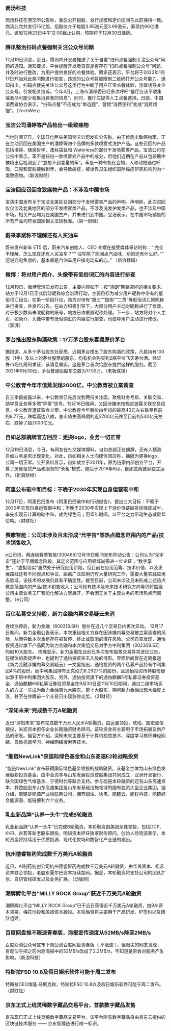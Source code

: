 ### 商汤科技
商汤科技在港交所公告称，重启公开招股，发行规模和定价区间与此前保持一致。商汤此次共发行15亿股，招股价介于每股3.85港元至3.99港元，筹资约60亿港元。该股12月23日中午12:00截止认购，预期将于12月30日挂牌。
### 腾讯整治扫码点餐强制关注公众号问题
12月19日消息，近日，腾讯向开发者推送了关于自查”扫码点餐强制关注公众号”问题的通知。通知要求，平台提醒开发者自查是否存在“扫码点餐强制公众号”问题，并及时进行整改，为用户提供良好的点餐体验。腾讯还表示，平台将于2022年1月17日开始对此类问题进行核查，违规的公众号将被限制二维码打开公众号能力。通知指出，扫码点餐先关注公众号这类行为中断了用户正常点餐体验，涉嫌诱导关注公众号，引发相关投诉。今年4月，上海市消保委已经多次呼吁“餐厅应该不收集或者尽可能少收集消费者的信息”。同时，餐厅应提供人工点餐选择。日前，中国消费者协会表示，“扫码点餐”不应成为“单选题”，警惕“消费便利”变成“消费烦恼”。（TechWeb）
### 宝洁公司潘婷等产品检出一级致癌物
当地时间17日，全球日化巨头美国宝洁公司发布公告称，由于检测出致癌物苯，正在主动召回在美国生产的潘婷等四个品牌的多款喷雾式洗护产品。这些召回的产品包括潘婷、植感哲学、澳丝袋鼠和 Waterless的部分干发喷雾类产品。宝洁公司在公告中表示，苯不是任何一款喷雾式产品中的成分，但他们近期在产品从包装瓶中被喷出后检测到了“意想不到含量的苯”。苯是一种有机化合物，人和动物通过呼吸、口服和皮肤接触到苯，会导致癌症，被世界卫生组织国际癌症研究机构列为一类致癌物。（新浪财经）
### 宝洁回应召回含致癌物产品：不涉及中国市场
宝洁中国发布关于宝洁北美区召回部分干发喷雾类产品的声明。声明称，此次召回仅仅涉及北美地区的部分干发喷雾类产品，不涉及洗发护发类产品，也不涉及中国市场。相关产品均为在美国生产，并未进口到中国。宝洁表示，在中国市场销售的所有产品均符合国家相关法规标准。（第一财经）
### 蔚来李斌称不理解还有人买油车
蔚来发布新车 ET5 后，蔚来汽车创始人、CEO 李斌在接受媒体采访时称：“ 完全不理解，怎么现在还有人买油车？”“ 油车除了能闻点汽油味，别的还有什么好。”“ 还说充电焦虑的，基本都是汽油车用户操电动车的心。” （新浪数码）
### 微博：将对用户简介、头像带有低俗词汇的内容进行排查
12月19日，微博管理员发布公告，主要内容如下：按“清朗”网络空间的相关要求，站方于12月1日正式启动昵称综合治理行动，主要目标为减少用户昵称中带有的低俗词汇组合。在第一阶段行动，站方对带有“瘪三”“娘炮”“二货”等低俗词汇的昵称进行排查，并发布公告。在站方积极引导下，大部分用户主动对昵称进行了修改，对于极少数尚未改昵称的账号，站方已作重置昵称处理。下一步，站方将对个人主页，如简介、头像中带有低俗词汇的内容进行排查，也倡导用户主动进行修改。（澎湃）
### 茅台推出股东购酒政策：17万茅台股东喜提原价茅台
据报道，从多个茅台股东处获悉，近期茅台推出了股东购酒的政策，凡是持有100股（1手）及以上的茅台股票的股东，均有机会购买到2瓶平价飞天茅台酒。经证券市场红周刊求证，该消息属实。这是茅台首次给股东提供这样的服务。截至2021年9月30日，茅台普通股股东总数为17.53万。（老板联播）
### 中公教育今年市值蒸发超2000亿，中公教育被立案调查
自三季报披露以来，中公教育已先后收到两份关注函，聚焦财务亏损、关联交易、助学贷业务等多项“异常”信号。12月16日晚间，又因涉嫌未按规定披露关联交易信息，中公教育遭证监会立案。中公教育今年股价由年初的最高43元左右跌至目前的8.77元，跌幅高达八成，总市值由高峰期的近2700亿元跌至目前的540亿元左右，跌掉了超2000亿元。
### 自如总部摘牌官方回应：更换logo，业务一切正常
12月19日消息，今日，有网友在社交媒体爆料，自如总部正在摘牌，还有人猜测自如业务是否出现变化。对此，自如相关人士向媒体回应称，摘牌为更换logo，公司一切正常。公开资料显示，自如成立于2011年，原为链家内部创业平台，开启了房屋租赁产品和服务的“长租”模式，随后于2016年6月，自如脱离链家独立运作。（新浪财经）
### 阿里公布碳中和目标：不晚于2030年实现自身运营碳中和
12月17日，阿里巴巴发布《阿里巴巴碳中和行动报告》，提出三大目标：不晚于2030年实现自身运营碳中和；不晚于2030年实现上下游价值链碳排放强度减半，率先实现云计算的碳中和，成为绿色云；用15年时间，以平台之力带动生态减碳15亿吨。（财联社）
### 赛摩智能：公司未涉及且未形成“元宇宙”等热点概念范围内的产品/技术销售收入
e公司讯，两连板赛摩智能(300466)12月19日晚间发布异动公告：公司认为“元宇宙”还处于早期概念阶段，其定义范围与应用领域尚需进一步论证；“数字孪生”、“虚拟现实”虽然处于研究应用阶段，但目前在应用范筹、技术价值、以及发展路线还有不同观点和争议，距离广泛应用仍有大量研究工作，需要大量实践应用去验证，该技术的发展仍具有不确定性。截至目前，公司未涉及且未形成上述热点概念范围内的产品/技术销售收入；公司现有技术及未来技术研究方向等仍将围绕公司主营业务工厂智能化解决方案展开，不会因无关于主营业务的市场热点而调整。（e公司）
### 百亿私募交叉持股，新力金融内幕交易疑云未消
连续涨停后，新力金融（600318.SH）股价在近几个交易日内再次异动。
12月17日晚间，新力金融公告表示，本次重组相关方存在因涉嫌内幕交易被立案调查的风险，从而导致本次重组存在被暂停、终止或取消的潜在风险。公司自查发现，通怡投资通过旗下产品同为新力金融和本次重组交易对手方中利集团（002309.SZ）的前10大股东。
梳理显示，新力金融在此前已多次发布股票交易异常波动公告，在媒体的质疑声中，也提到了通怡投资突击入股的情形。界面新闻曾在近期报道《新力金融涉嫌内幕交易疑云》一文里指出，通怡投资的两个私募产品持有中利集团4%的股份，而中利集团持有比克动力8.2927%的股份，且通怡投资所持股份疑似源于原中利集团大股东。另外，通怡投资旗下的通怡麒麟5号私募证券投资基金、通怡麒麟6号私募证券投资基金在9月30日至11月10日期间，通过二级市场买入的方式一举成为新力金融第九大股东、第十大股东，期间新力金融出现大幅度上涨，甚至在停牌前一个交易日出现涨停走势。（21财经）
### “深知未来”完成数千万A轮融资
近日“深知未来”宣布完成数千万元人民币A轮融资，由达晨领投，琥珀、国宏嘉信跟投，米贰资本担任企业长期融资财务顾问。该轮资金将主要用于市场拓展及新产品的研发。据官方介绍，深知未来主要基于计算机视觉技术、深度学习卷积神经网络、自动机器学习、神经网络搜索等技术。
### “能链NewLink”获国际绿色基金和山东高速E2轮战略投资
“能链NewLink”宣布获得国际绿色基金领投的战略融资。该基金主体为山东绿色发展股权投资基金，由中金资本与山东发展投资控股集团共同成立，亚洲开发银行、联合国绿色气候基金、宁德时代等联合支持。参与能链本轮融资的还有山东高速资本，其控股股东山东高速集团是山东省基础设施领域的国有独资大型企业集团。据介绍，能链是能源产业物联网公司，拥有团油、快电、能链云、能程科技、能链综合能源港、能链便利六个业务。
### 乳业新品牌“认养一头牛”完成B轮融资
乳业新品牌“认养一头牛”已完成B轮融资。本轮融资由美团龙珠领投，包括DCP、KKR、古茗等新老股东跟投，明越资本担任独家财务顾问。创始人徐晓波表示，本轮资金将持续用于优质奶源、现代化牧场和数智化产业链的建设。
### 杭州德睿智药完成数千万美元A轮融资
近日，AI制药初创公司杭州德睿智药完成数千万美元A轮融资，由华盖资本、松禾资本联合领投，老股东夏尔巴资本持续加码。据悉，本轮融资将支持公司的团队扩张、自研管线研发以及业务扩展。（动脉网）
### 潮牌孵化平台“MILLY ROCK Group”获近千万美元A轮融资
潮牌孵化平台“MILLY ROCK Group”已于近日获得近千万美元A轮融资，由BAI资本领投，梅花创投和盖娅资本跟投。本轮融资将主要用于产品研发、IP签约以及团队组建。
### 百度网盘推不限速青春版，海报宣传速度从52MB/s降至2MB/s
百度众测公众号宣布下周公测百度网盘青春版（ 不限速 ），但眼尖的网友发现，百度似乎把之前内测海报中的52MB/s改成了2.2MB/s，不知道是否会对服务产生影响。（新浪科技）
### 特斯拉FSD 10.8及假日娱乐软件可能于周二发布
特斯拉CEO埃隆·马斯克称，特斯拉FSD 10.8以及假日娱乐软件可能于周二发布。（财联社）
### 京东正式上线灵稀数字藏品交易平台，首款数字藏品发售
京东现已正式上线灵稀数字藏品交易平台，该平台所有数字藏品将由京东云提供的区块链技术服务 —— 京东智臻链进行唯一标识。
